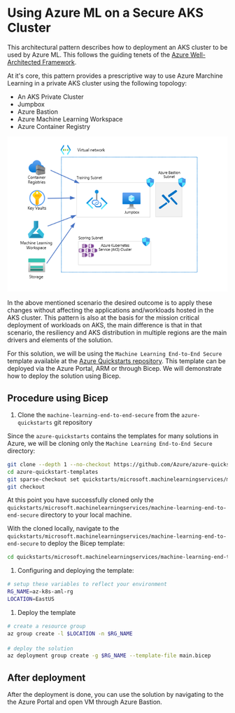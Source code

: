# Using Azure ML on a Secure AKS Cluster

This architectural pattern describes how to deployment an AKS cluster to be used by Azure ML. This follows the guiding tenets of the [Azure Well-Architected Framework](https://learn.microsoft.com/azure/architecture/framework/). 

At it's core, this pattern provides a prescriptive way to use Azure Marchine Learning in a private AKS cluster using the following topology:

 - An AKS Private Cluster
 - Jumpbox
 - Azure Bastion
 - Azure Machine Learning Workspace
 - Azure Container Registry

 ![Architectural diagram for the AzureML baseline scenario.](./media/aks-ml-baseline.png)

In the above mentioned scenario the desired outcome is to apply these changes without affecting the applications and/workloads hosted in the AKS cluster.
This pattern is also at the basis for the mission critical deployment of workloads on AKS, the main difference is that in that scenario, the resiliency and AKS distribution in multiple regions are the main drivers and elements of the solution.

For this solution, we will be using the `Machine Learning End-to-End Secure` template available at the [Azure Quickstarts repository](https://github.com/Azure/azure-quickstart-templates/tree/master/quickstarts/microsoft.machinelearningservices/machine-learning-end-to-end-secure). This template can be deployed via the Azure Portal, ARM or through Bicep. We will demonstrate how to deploy the solution using Bicep.

## Procedure using Bicep

1. Clone the `machine-learning-end-to-end-secure` from the `azure-quickstarts` git repository

Since the `azure-quickstarts` contains the templates for many solutions in Azure, we will be cloning only the `Machine Learning End-to-End Secure` directory:

```bash
git clone --depth 1 --no-checkout https://github.com/Azure/azure-quickstart-templates.git
cd azure-quickstart-templates
git sparse-checkout set quickstarts/microsoft.machinelearningservices/machine-learning-end-to-end-secure
git checkout
```

At this point you have successfully cloned only the `quickstarts/microsoft.machinelearningservices/machine-learning-end-to-end-secure` directory to your local machine. 

With the cloned locally, navigate to the `quickstarts/microsoft.machinelearningservices/machine-learning-end-to-end-secure` to deploy the Bicep template:

```bash
cd quickstarts/microsoft.machinelearningservices/machine-learning-end-to-end-secure
```

1. Configuring and deploying the template:

```bash
# setup these variables to reflect your environment
RG_NAME=az-k8s-aml-rg
LOCATION=EastUS
```

1. Deploy the template
```bash
# create a resource group
az group create -l $LOCATION -n $RG_NAME

# deploy the solution
az deployment group create -g $RG_NAME --template-file main.bicep
```

## After deployment

After the deployment is done, you can use the solution by navigating to the the Azure Portal and open VM through Azure Bastion.

